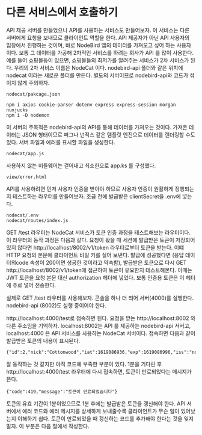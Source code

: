 # 다른 서비스에서 호출하기
API 제공 서버를 만들었으니 API를 사용하는 서비스도 만들어보자.
이 서비스는 다른 서버에게 요청을 보내므로 클라이언트 역할을 한다.
API 제공자가 아닌 API 사용자의 입장에서 진행하는 것이며, 바로 NodeBird 앱의 데이터를 가져오고 싶어 하는 사용자이다.
보통 그 데이터를 가공해 2차적인 서비스를 하려는 회사가 API 를 많이 사용한다.
예를 들어 쇼핑몰등이 있으면, 쇼핑몰들의 최저가를 알려주는 서비스가 2차 서비스가 된다.
우리의 2차 서비스 이름은 NodeCat 이다.
nodebird-api 폴더와 같은 위치에 nodecat 이라는 새로운 폴더를 만든다.
별도의 서버이므로 nodebird-api와 코드가 섞이지 않게 주의하자.

    nodecat/pakcage.json

    npm i axios cookie-parser dotenv express express-session morgan nunjucks
    npm i -D nodemon

이 서버의 주목적은 nodebird-api의 API를 통해 데이터를 가져오는 것이다.
가져온 데이터는 JSON 형태이므로 퍼그나 넌적스 같은 템플릿 엔진으로 데이터를 렌더링할 수도 있다.
서버 파일과 에러를 표시할 파일을 생성한다.

    nodecat/app.js

사용하지 않는 미들웨어는 걷어내고 최소한으로 app.ks 를 구성했다.

    view/error.html

API를 사용하려면 먼저 사용자 인증을 받아야 하므로 사용자 인증이 원활하게 징행되는지 테스트하는 라우터를 만들어보자.
조금 전에 발급받은 clientSecret을 .env에 넣는다.

    nodecat/.env
    nodecat/routes/index.js

GET /test 라우터는 NodeCat 서비스가 토큰 인증 과정을 테스트해보는 라우터이다.
이 라우터의 동작 과정은 다음과 같다.
요청이 왔을 때 세션에 발급받은 토큰이 저장되어 있지 않다면 http://localhost/8002/v1/token 라우터로부터 토큰을 받는다.
이떄 HTTP 요청의 본문에 클라이언트 비밀 키를 실어 보낸다.
발급에 성공했다면 (응답 데이터의code 속성이 200이면 성공한 것이라고 약속함), 발급받은 토큰으로 다시 GET http://localhost/8002/v1/token에 접근하여 토큰이 유요한지 테스트해본다. 이때는 JWT 토큰을 요청 본문 대신 authorization 헤더에 넣었다.
보통 인증용 토큰은 이 헤더에 주로 넣어 전송한다.

실제로 GET /test 라우터를 사용해보자.
콘솔을 하나 더 띄어 서버(4000)를 실행한다.
nodebird-api (8002)도 실행 중이어야 한다.

http://localhost:4000/test로 접속하면 된다.
요청을 받는 http://localhost:8002 와 다른 주소임을 기억하자.
localhost:8002는 API 를 제공하는 nodebird-api 서버고, localhost:4000 은 API 서비스를 사용하는 NodeCat 서버이다.
접속하면 다음과 같이 발급받은 토큰의 내용이 표시된다.

    {"id":2,"nick":"Cottonwood","iat":1619086936,"exp":1619086996,"iss":"nodebird"}

잘 동작하는 것 같지만 아직 코드에 부족한 부분이 있다.
1분을 기다린 후 http://localhost:4000/test 라우터에 다시 접속하면, 토큰이 만료되었다는 메시지가 뜬다.

    {"code":419,"message":"토큰이 만료되었습니다"}

토큰의 유효 기간이 1분이었으므로 1분 후에는 발급받은 토큰을 갱신해야 한다.
API 서버에서 에러 코드와 에러 메시지를 상세하게 보내줄수록 클라이언트가 무슨 일이 있어났는지 이해하기 쉽다.
토큰이 만료되었을 때 갱신하는 코드를 추가해야 한다는 것을 잊지 말자.
이 부분은 다음 절에서 작성한다.

